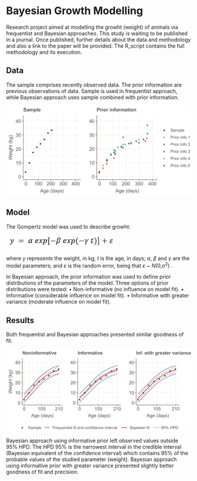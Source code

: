 # Bayesian Growth Modelling
Research project aimed at modelling the growht (weight) of animals via frequentist and Bayesian approaches.
This study is waiting to be published in a journal. Once published, further details about the data and methodology and also a link to the paper will be provided.
The R_script contains the full methodology and its execution.

## Data
The sample comprises recently observed data. The prior information are previous observations of data.
Sample is used in frequentist approach, while Bayesian approach uses sample combined with prior information.

<img src="./Images/fig1.png" width="600">

## Model
The Gompertz model was used to describe growht:

<img src="./Images/gompertz.png" width="300">

where *y* represents the weight, in kg; *t* is the age, in days; *α*, *β* and *γ* are the model parameters; and *ε* is the random error, being that *ε* ~ *N*(0,σ<sup>2</sup>) .

In Bayesian approach, the prior information was used to define prior distributions of the parameters of the model.
Three options of prior distributions were tested:
• Non-informative (no influence on model fit).
• Informative (considerable influence on model fit).
• Informative with greater variance (moderate influence on model fit).

## Results
Both frequentist and Bayesian approaches presented similar goodness of fit.

<img src="./Images/results.png" width="680">

Bayesian approach using informative prior left observed values outside 95% HPD.
The HPD 95% is the narrowest interval in the credible interval (Bayesian equivalent of the confidence interval) which contains 95% of the probable values of the studied parameter (weight).
Bayesian approach using informative prior with greater variance presented slightly better goodness of fit and precision.
